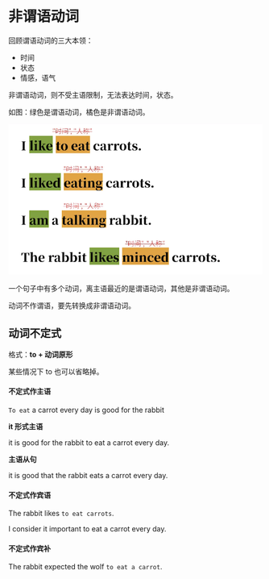 # 非谓语动词

回顾谓语动词的三大本领：

- 时间
- 状态
- 情感，语气

非谓语动词，则不受主语限制，无法表达时间，状态。

如图：绿色是谓语动词，橘色是非谓语动词。

![WX20210708-211022](./image/WX20210708-211022.png)

一个句子中有多个动词，离主语最近的是谓语动词，其他是非谓语动词。

动词不作谓语，要先转换成非谓语动词。

## 动词不定式

格式：**to + 动词原形**

某些情况下 to 也可以省略掉。

#### 不定式作主语

`To eat` a carrot every day is good for the rabbit

**it 形式主语**

it is good for the rabbit to eat a carrot every day.

**主语从句**

it is good that the rabbit eats a carrot every day.

#### 不定式作宾语

The rabbit likes `to eat carrots`.

I consider it important to eat a carrot every day.

#### 不定式作宾补

The rabbit expected the wolf `to eat a carrot`.
